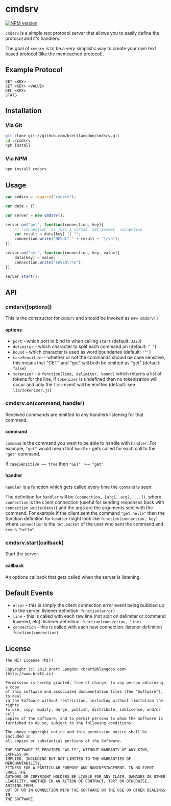 cmdsrv
======
[![NPM version](https://badge.fury.io/js/cmdsrv.png)](http://badge.fury.io/js/cmdsrv)

`cmdsrv` is a simple text protocol server that allows you to easily define the protocol and it's handlers.

The goal of `cmdsrv` is to be a very simplistic way to create your own text based protocol (like the memcached protocol).

## Example Protocol
```
GET <KEY>
SET <KEY> <VALUE>
DEL <KEY>
STATS
```

## Installation
### Via Git
```bash
git clone git://github.com/brettlangdon/cmdsrv.git
cd ./cmdsrv
npm install
```
### Via NPM
```bash
npm install cmdsrv
```

## Usage
```javascript
var cmdsrv = require("cmdsrv");

var data = {};

var server = new cmdsrv();

server.on("get", function(connection, key){
    // `connection` is just a normal `net.Socket` connection
    var result = data[key] || "";
    connection.write("RESULT " + result + "\r\n");
});

server.on("set", function(connection, key, value){
    data[key] = value;
    connection.write("SAVED\r\n");
});

server.start();
```

## API

### cmdsrv([options])
This is the constructor for `cmdsrv` and should be invoked as `new cmdsrv()`.

#### options
* `port` - which port to bind to when calling `start` (default: `3223`)
* `delimiter` - which character to split each command on (default: `" "`)
* `bound` - which character is used as word boundaries (default: `'"'`)
* `caseSensitive` - whether or not the commands should be case sensitive, this means that "GET" and "get" will both be emitted as "get" (default: `false`)
* `tokenizer` - a `function(line, delimiter, bound)` which returns a list of tokens for the line, if `tokenizer` is undefined then no tokenization will occur and only the `line` event will be emitted (default: see `lib/tokenizer.js`)

### cmdsrv.on(command, handler)
Received commands are emitted to any handlers listening for that command.

#### command
`command` is the command you want to be able to handle with `handler`.
For example, `"get"` would mean that `handler` gets called for each call to the `"get"` command.

If `caseSensitive == true` then `"GET" !== "get"`

#### handler
`handler` is a function which gets called every time the `command` is seen.

The definition for `handler` will be `(connection, [arg1, arg2, ...])`, where `connection` is
the client connection (useful for sending responses back with `connection.write(data)`) and the args
are the arguments sent with the command. For example if the client sent the command `"get hello"` then
the function definition for `handler` might look like `function(connection, key)` where `connection` is the
`net.Socket` of the user who sent the command and `key` is `"hello"`.

### cmdsrv.start(callback)
Start the server.

#### callback
An options callback that gets called when the server is listening.

## Default Events
* `error` - this is simply the client connection error event being bubbled up to the server. listener definition: `function(error)`
* `line` - this is called with each raw line (not split on delimiter or command lowered, etc). listener definition: `function(connection, line)`
* `connection` - this is called with each new connection. listener definition `function(connection)`


## License
```
The MIT License (MIT)

Copyright (c) 2013 Brett Langdon <brett@blangdon.com> (http://www.brett.is)

Permission is hereby granted, free of charge, to any person obtaining a copy
of this software and associated documentation files (the "Software"), to deal
in the Software without restriction, including without limitation the rights
to use, copy, modify, merge, publish, distribute, sublicense, and/or sell
copies of the Software, and to permit persons to whom the Software is
furnished to do so, subject to the following conditions:

The above copyright notice and this permission notice shall be included in
all copies or substantial portions of the Software.

THE SOFTWARE IS PROVIDED "AS IS", WITHOUT WARRANTY OF ANY KIND, EXPRESS OR
IMPLIED, INCLUDING BUT NOT LIMITED TO THE WARRANTIES OF MERCHANTABILITY,
FITNESS FOR A PARTICULAR PURPOSE AND NONINFRINGEMENT. IN NO EVENT SHALL THE
AUTHORS OR COPYRIGHT HOLDERS BE LIABLE FOR ANY CLAIM, DAMAGES OR OTHER
LIABILITY, WHETHER IN AN ACTION OF CONTRACT, TORT OR OTHERWISE, ARISING FROM,
OUT OF OR IN CONNECTION WITH THE SOFTWARE OR THE USE OR OTHER DEALINGS IN
THE SOFTWARE.
```

